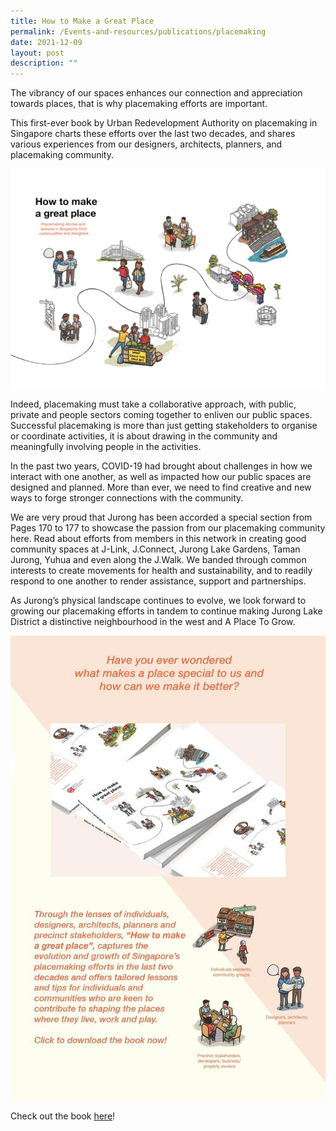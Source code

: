 ```yaml
---
title: How to Make a Great Place
permalink: /Events-and-resources/publications/placemaking
date: 2021-12-09
layout: post
description: ""
---
```

The vibrancy of our spaces enhances our connection and appreciation towards places, that is why placemaking efforts are important. 

This first-ever book by Urban Redevelopment Authority on placemaking in Singapore charts these efforts over the last two decades, and shares various experiences from our designers, architects, planners, and placemaking community.

![Alt text for image on Isomer site](/images/Placemaking%20Book%20Cover.jpg)

Indeed, placemaking must take a collaborative approach, with public, private and people sectors coming together to enliven our public spaces. Successful placemaking is more than just getting stakeholders to organise or coordinate activities, it is about drawing in the community and meaningfully involving people in the activities. 

In the past two years, COVID-19 had brought about challenges in how we interact with one another, as well as impacted how our public spaces are designed and planned. More than ever, we need to find creative and new ways to forge stronger connections with the community. 

We are very proud that Jurong has been accorded a special section from Pages 170 to 177 to showcase the passion from our placemaking community here. Read about efforts from members in this network in creating good community spaces at J-Link, J.Connect, Jurong Lake Gardens, Taman Jurong, Yuhua and even along the J.Walk. We banded through common interests to create movements for health and sustainability, and to readily respond to one another to render assistance, support and partnerships. 

As Jurong’s physical landscape continues to evolve, we look forward to growing our placemaking efforts in tandem to continue making Jurong Lake District a distinctive neighbourhood in the west and A Place To Grow.

[![Alt text for image on Isomer site](/images/Placemaking%20Book%20Clickable.jpg)](https://www.ura.gov.sg/-/media/Corporate/Resources/Publications/Books/PlacemakingBook_How-to-make-a-great-place.pdf)

Check out the book [here](http://go.gov.sg/placemakingbook)! 